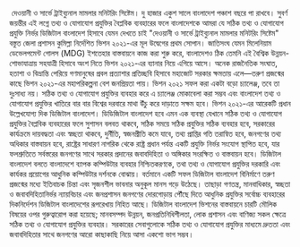 ​
দেওয়ানী ও সার্ভে ট্রাইব্যুনাল মামলার মনিটরিং সিষ্টেম। দু হাজার একুশ সালে বাংলাদেশ পঞ্চাশ বছরে পা রাখবে। সুবর্ণ জয়ন্তীর এই লগ্নে তথ্য ও যোগাযোগ প্রযুক্তির বৈপ্লবিক ব্যবহারের ফলে বাংলাদেশকে আমরা যে সঠিক তথ্য ও যোগাযোগ   প্রযুক্তি নির্ভর ডিজিটাল বাংলাদেশ হিসাবে যেমন দেখতে চাই "দেওয়ানী ও সার্ভে ট্রাইব্যুনাল মামলার মনিটরিং সিষ্টেম" বস্তুত জেলা প্রশাসন কুমিল্লা নির্দেশিত ভিশন ২০২১-এর মূল উদ্বেগের প্রথম সোপান। জাতিসংঘ যেমন মিলেনিয়াম ডেভেলপমেন্ট গোলস (MDG) ইশতেহার বাস্তবায়নে কাজ করা শুরু করে, বাংলাদেশও ঠিক তেমনি এই বৈশ্বিক উন্নয়ন-শোভাযাত্রায় সহযাত্রী হিসাবে অংশ নিতে ভিশন ২০২১-এর ব্যানার নিয়ে এগিয়ে আসে। অনেক রাজনৈতিক সংঘাত, হতাশা ও বিভ্রান্তি পেরিয়ে গণমানুষের প্রবল প্রত্যাশার প্রতিচ্ছবি হিসাবে মহাজোট সরকার ক্ষমতায় এলে—তরুণ প্রজন্মের কাছে ভিশন ২০২১-এর মহাপরিকল্পনা বেশ জনপ্রিয়তা পায়। ভিশন ২০২১ সফল করা একটা বড়ো চ্যালেঞ্জ, তবে তা দুঃসাধ্য নয়। সঠিক  তথ্য ও যোগাযোগ প্রযুক্তির ব্যবহার করে এ চ্যালেঞ্জ মোকাবেলা করা সম্ভব এবং বাংলাদেশ তথ্য ও যোগাযোগ প্রযুক্তির খাতিরে বার বার বিশ্বের দরবারে মাথা উঁচু করে দাড়াতে সক্ষম হবে।     ভিশন ২০২১-এর আরেকটি প্রধান উল্লেখযোগ্য দিক ডিজিটাল বাংলাদেশ। ডিডিজিটাল বাংলাদেশ হবে এমন এক ব্যবস্থা যেখানে সঠিক তথ্য ও যোগাযোগ প্রযুক্তির বৈপ্লবিক ব্যবহারের ফলে সুশাসন বলবত থাকবে, সঠিক সময়ে সঠিক প্রযুক্তির সঠিক ব্যবহার হবে, সরকারের কার্যক্রমে দায়বদ্ধতা এবং স্বচ্ছতা থাকবে, দুর্নীতি, স্বজনপ্রীতি কমে যাবে, তথ্য প্রাপ্তির গতি তরান্বিত হবে, জনগণের তথ্য অধিকার বাস্তবায়ন হবে, রাষ্ট্রের সাধারণ নাগরিক থেকে রাষ্ট্র প্রধান পর্যন্ত একটি প্রযুক্তি নির্ভর সংযোগ স্থাপিত হবে, যার ফলশ্রুতিতে সর্বস্তরের জনগণের সাথে সরকার প্রদানের জবাবদিহিতা ও অঙ্গিকার সংরক্ষিত ও বাস্তবায়ন হবে। ডিজিটাল বাংলাদেশ বলতে বাংলাদেশে ব্যাপক কম্পিউটার ব্যবহার নিশ্চিতকরণকে, তথা তথ্য ও যোগাযোগ প্রযুক্তির দরকারি এবং কার্যকর প্রয়োগের আধুনিক কম্পিউটার দর্শনকে বোঝায়। বর্তমানে একটি সফল ডিজিটাল বাংলাদেশ বিনির্মাণে তরুণ প্রজন্মের মধ্যে ইতিবাচক চিন্তা এবং সৃজনশীল ভাবনার অনুকূল মানস গড়ে উঠেছে।     তাছাড়া গণতন্ত্র, মানবাধিকার, স্বচ্ছতা ও জবাবদিহিতানির্ভর ন্যায়বিচার এবং জনপ্রশাসন জনগণের দোরগোড়ায় পৌঁছে দিতে আধুনিক প্রযুক্তির সর্বোচ্চ ব্যবহারের দিকনির্দেশন ডিজিটাল বাংলাদেশের রূপরেখায় নিহিত আছে। ডিজিটাল বাংলাদেশ ভিশনের বাস্তবায়নে চারটি মৌলিক বিষয়ের ওপর গুরুত্বারোপ করা হয়েছে; মানবসম্পদ উন্নয়ন, জনপ্রতিনিধিশীলতা, লোক প্রশাসন এবং বাণিজ্য সকল ক্ষেত্রে সঠিক তথ্য ও যোগাযোগ প্রযুক্তির ব্যবহার। সরকারের সেবাগুলোকে সঠিক তথ্য ও যোগাযোগ প্রযুক্তির মাধ্যমে দ্রুততা এবং জবাবদিহিতার সাথে জনগণের আরো কাছাকাছি নিয়ে আসা একশো ভাগ সম্ভব।

